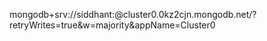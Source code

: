 mongodb+srv://siddhant:<dbsiddhantpassword>@cluster0.0kz2cjn.mongodb.net/?retryWrites=true&w=majority&appName=Cluster0